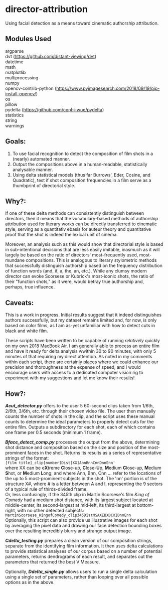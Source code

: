# director-attribution
Using facial detection as a means toward cinematic authorship attribution.

## Modules Used
argparse  
dvt (https://github.com/distant-viewing/dvt)  
datetime  
math  
matplotlib  
multiprocessing  
numpy  
opencv-contrib-python (https://www.pyimagesearch.com/2018/09/19/pip-install-opencv/)  
os  
pillow  
pydelta (https://github.com/cophi-wue/pydelta)  
statistics  
string  
warnings  

## Goals:
1. To use facial recognition to detect the composition of film shots in a (nearly) automated manner.  
2. Output the compositions above in a human-readable, statistically analysable manner.  
3. Using delta statistical models (thus far Burrows', Eder, Cosine, and Quadratic), test if shot composition frequencies in a film serve as a thumbprint of directorial style.  

## Why?:
If one of these delta methods can consistently distinguish between directors, then it means that the vocabulary-based methods of authorship attribution used for literary works can be directly transferred to cinematic style, serving as a quantitativ ebasis for auteur theory and quantitative proof that the shot is indeed the lexical unit of cinema.  
  
Moreover, an analysis such as this would show that directorial style is based in sub-intentional decisions that are less easily imitable, inasmuch as it will largely be based on the ratio of directors' most-frequently used, most-mundane compositions. This is analogous to literary stylometric methods that successfully distinguish authorship based on the frequency distribution of function words (and, if, a, the, an, etc.). While any clumsy modern director can evoke Scorsese or Kubrick's most-iconic shots, the ratio of their "function shots," as it were, would betray true authorship and, perhaps, true influence.

## Caveats:
This is a work in progress. Initial results suggest that it indeed distinguishes authors successfully, but my dataset remains limited and, for now, is only based on color films, as I am as-yet unfamiliar with how to detect cuts in black and white film.  

These scripts have been written to be capable of running *relatively* quickly on my own 2018 MacBook Air. I am generally able to process an entire film and have it ready for delta analysis wwithin 30 to 90 minutes, with only 5 minutes of that requiring my direct attention. As noted in my comments within each script, there are certainly places where we could enhance our precision and thoroughness at the expense of speed, and I would encourage users with access to a dedicated computer vision rig to experiment with my suggestions and let me know their results!

## How?:
**_Acut_detector.py_** offers to the user 5 60-second clips taken from 1/6th, 2/6th, 3/6th, etc. through their chosen video file. The user then manually counts the number of shots in the clip, and the script uses these manual counts to determine the ideal parameters to properly detect cuts for the entire film. Outputs a subdirectory for each shot, each of which contains one frame per 0.5 seconds (minimum 1 frame).  

**_Bface_detect_comp.py_** processes the output from the above, determining shot distance and composition based on the size and position of the most-prominent faces in the shot. Returns its results as a series of representative strings of the format:  
`[film title]_clip[number]Dist[XX]AnnBnnCnnDnnEnn'`  
where XX can be e**X**treme **C**lose-up, **C**lose-**U**p, **M**edium **C**lose-up, **M**edium **S**hot, or **M**edium **L**ong; and where Ann, Bnn, Cnn ... refer to the locations of the up to 5 most-prominent subjects in the shot. The 'nn' portion is of the structure X#, where # is a letter between A and I, representing the 9 sectors of a typical rule of thirds-divided frame.  
Or, less confusingly, if the 345th clip in Martin Scorsese's film *King of Comedy* had a medium shot distance, with its largest subject located at middle-center, its second-largest at mid-left, its third-largest at bottom-right, with no other detected subjects:  
`MartinScorsese_KingofComedy_clip345DistMSAXEBXDCXIDnnEnn`  
Optionally, this script can also provide us illustrative images for each shot by averaging the pixel data and drawing our face detection bounding boxes over the resulting incredibly blurry and strange output image.
  
**_Cdelta_testing.py_** prepares a clean version of our composition strings, separate from the identifying film information. It then uses delta calculations to provide statistical analyses of our corpus based on a number of potential parameters, returns dendrograms of each result, and separates out the parameters that returned the best V Measure.

Optionally, **_Ddelta_single.py_** allows users to run a single delta calculation using a single set of parameters, rather than looping over all possible options as in the above.
